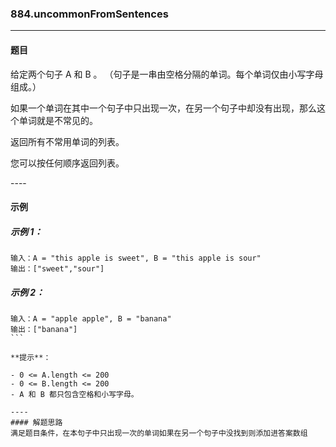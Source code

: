 ### 884.uncommonFromSentences
----
#### 题目
给定两个句子 A 和 B 。 （句子是一串由空格分隔的单词。每个单词仅由小写字母组成。）

如果一个单词在其中一个句子中只出现一次，在另一个句子中却没有出现，那么这个单词就是不常见的。

返回所有不常用单词的列表。

您可以按任何顺序返回列表。

---- 
#### 示例

##### 示例 1：

```
输入：A = "this apple is sweet", B = "this apple is sour"
输出：["sweet","sour"]
```

##### 示例 2：

```
输入：A = "apple apple", B = "banana"
输出：["banana"]
``` 

**提示**：

- 0 <= A.length <= 200
- 0 <= B.length <= 200
- A 和 B 都只包含空格和小写字母。

----
#### 解题思路
满足题目条件，在本句子中只出现一次的单词如果在另一个句子中没找到则添加进答案数组